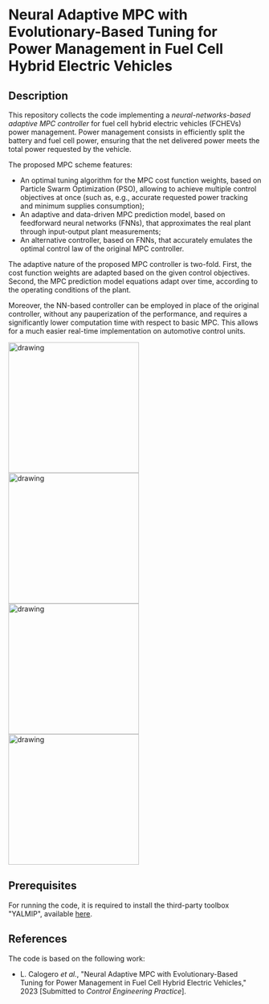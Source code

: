 # Neural Adaptive MPC with Evolutionary-Based Tuning for Power Management in Fuel Cell Hybrid Electric Vehicles

## Description ##

This repository collects the code implementing a *neural-networks-based adaptive MPC controller* for fuel cell hybrid electric vehicles (FCHEVs) power management.
Power management consists in efficiently split the battery and fuel cell power, ensuring that the net delivered power meets the total power requested by the vehicle.

The proposed MPC scheme features:
* An optimal tuning algorithm for the MPC cost function weights, based on Particle Swarm Optimization (PSO), allowing to achieve multiple control objectives at once (such as, e.g., accurate requested power tracking and minimum supplies consumption);
* An adaptive and data-driven MPC prediction model, based on feedforward neural networks (FNNs), that approximates the real plant through input-output plant measurements;
* An alternative controller, based on FNNs, that accurately emulates the optimal control law of the original MPC controller.

The adaptive nature of the proposed MPC controller is two-fold. First, the cost function weights are adapted based on the given control objectives. Second, the MPC prediction model equations adapt over time, according to the operating conditions of the plant.

Moreover, the NN-based controller can be employed in place of the original controller, without any pauperization of the performance, and requires a significantly lower computation time with respect to basic MPC. This allows for a much easier real-time implementation on automotive control units.

<img src="https://github.com/lorenzocalogero/Neural_Adaptive_MPC_Power_Management_FCHEV/assets/49368313/054585d4-1ab1-45ee-bfcb-25e6e7cfcf03" alt="drawing" height="260"/>

<img src="https://github.com/lorenzocalogero/Neural_Adaptive_MPC_Power_Management_FCHEV/assets/49368313/a96fea44-09d2-451e-952c-d63ef63a5269" alt="drawing" height="260"/>

<img src="https://github.com/lorenzocalogero/Neural_Adaptive_MPC_Power_Management_FCHEV/assets/49368313/fdd4205c-60d9-43c0-bbb8-31b93f5bbff4" alt="drawing" height="260"/>

<img src="https://github.com/lorenzocalogero/Neural_Adaptive_MPC_Power_Management_FCHEV/assets/49368313/2fae8876-d4a4-4d7e-88c2-b74b99c710c8" alt="drawing" height="260"/>

## Prerequisites ##

For running the code, it is required to install the third-party toolbox "YALMIP", available [here](https://yalmip.github.io/ "YALMIP").

## References ##

The code is based on the following work:

* L. Calogero *et al.*, "Neural Adaptive MPC with Evolutionary-Based Tuning for Power Management in Fuel Cell Hybrid Electric Vehicles," 2023 [Submitted to *Control Engineering Practice*].
